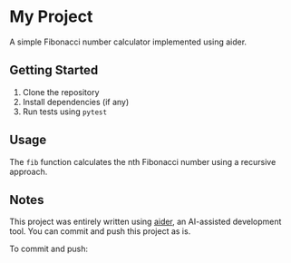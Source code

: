 # My Project

A simple Fibonacci number calculator implemented using aider.

## Getting Started

1. Clone the repository
2. Install dependencies (if any)
3. Run tests using `pytest`

## Usage

The `fib` function calculates the nth Fibonacci number using a recursive approach.

## Notes

This project was entirely written using [aider](https://github.com/peterlazan/aider), an AI-assisted development tool. You can commit and push this project as is.

To commit and push:
